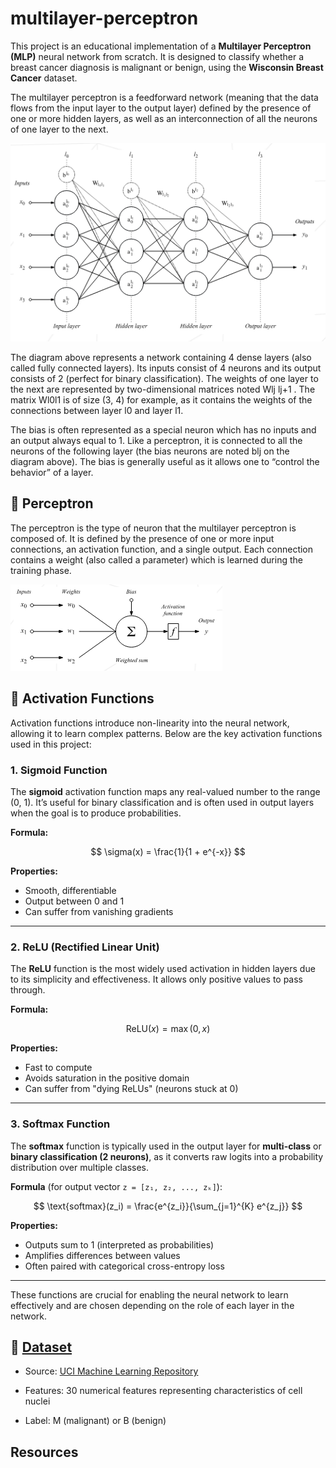 # multilayer-perceptron

This project is an educational implementation of a **Multilayer Perceptron (MLP)** neural network from scratch. It is designed to classify whether a breast cancer diagnosis is malignant or benign, using the **Wisconsin Breast Cancer** dataset.

The multilayer perceptron is a feedforward network (meaning that the data
flows from the input layer to the output layer) defined by the presence of one or more
hidden layers, as well as an interconnection of all the neurons of one layer to the next.


![mlp](./assets/multilayer-perceptron.png)

The diagram above represents a network containing 4 dense layers (also called fully
connected layers). Its inputs consist of 4 neurons and its output consists of 2 (perfect for binary classification). The weights of one layer to the next are represented by two-dimensional matrices noted Wlj lj+1 . The matrix Wl0l1 is of size (3, 4) for example, as it contains the weights of the connections between layer l0 and layer l1.

The bias is often represented as a special neuron which has no inputs and an output
always equal to 1. Like a perceptron, it is connected to all the neurons of the following layer (the bias neurons are noted blj on the diagram above). The bias is generally useful as it allows one to “control the behavior” of a layer.

## 🧠 Perceptron

The perceptron is the type of neuron that the multilayer perceptron is composed
of. It is defined by the presence of one or more input connections, an activation
function, and a single output. Each connection contains a weight (also called a
parameter) which is learned during the training phase.

![mlp](./assets/perceptron.png)

## 🧮 Activation Functions

Activation functions introduce non-linearity into the neural network, allowing it to learn complex patterns. Below are the key activation functions used in this project:

### 1. Sigmoid Function

The **sigmoid** activation function maps any real-valued number to the range (0, 1). It’s useful for binary classification and is often used in output layers when the goal is to produce probabilities.

**Formula:**

$$
\sigma(x) = \frac{1}{1 + e^{-x}}
$$

**Properties:**
- Smooth, differentiable
- Output between 0 and 1
- Can suffer from vanishing gradients

---

### 2. ReLU (Rectified Linear Unit)

The **ReLU** function is the most widely used activation in hidden layers due to its simplicity and effectiveness. It allows only positive values to pass through.

**Formula:**

$$
\text{ReLU}(x) = \max(0, x)
$$


**Properties:**
- Fast to compute
- Avoids saturation in the positive domain
- Can suffer from "dying ReLUs" (neurons stuck at 0)

---

### 3. Softmax Function

The **softmax** function is typically used in the output layer for **multi-class** or **binary classification (2 neurons)**, as it converts raw logits into a probability distribution over multiple classes.

**Formula** (for output vector `z = [z₁, z₂, ..., zₖ]`):

$$
\text{softmax}(z_i) = \frac{e^{z_i}}{\sum_{j=1}^{K} e^{z_j}}
$$

**Properties:**
- Outputs sum to 1 (interpreted as probabilities)
- Amplifies differences between values
- Often paired with categorical cross-entropy loss

---

These functions are crucial for enabling the neural network to learn effectively and are chosen depending on the role of each layer in the network.

## 🧬 [Dataset](./datasets/data.csv)

- Source: [UCI Machine Learning Repository](archive.ics.uci.edu/dataset/17/breast+cancer+wisconsin+diagnostic)

- Features: 30 numerical features representing characteristics of cell nuclei

- Label: M (malignant) or B (benign)

## Resources

